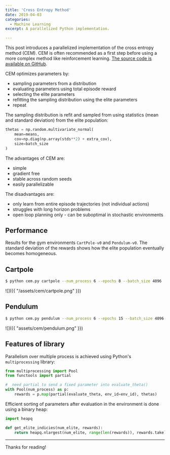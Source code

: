 ```yaml
---
title: 'Cross Entropy Method'
date: 2019-04-03
categories:
  - Machine Learning
excerpt: A parallelized Python implementation.

---
```


This post introduces a parallelized implementation of the cross entropy method (CEM). CEM is often recommended as a first step before using a more complex method like reinforcement learning.  [The source code is available on GitHub](https://github.com/ADGEfficiency/cem).

CEM optimizes parameters by:
- sampling parameters from a distribution
- evaluating parameters using total episode reward
- selecting the elite parameters
- refitting the sampling distribution using the elite parameters
- repeat

The sampling distribution is refit and sampled from using statistics (mean and standard deviation) from the elite population:

```python
thetas = np.random.multivariate_normal(
	mean=means,
	cov=np.diag(np.array(stds**2) + extra_cov),
	size=batch_size
)
```

The advantages of CEM are:
- simple
- gradient free
- stable across random seeds
- easily parallelizable

The disadvantages are:
- only learn from entire episode trajectories (not individual actions)
- struggles with long horizon problems
- open loop planning only - can be suboptimal in stochastic environments

## Performance

Results for the gym environments `CartPole-v0` and `Pendulum-v0`.  The standard deviation of the rewards shows how the elite population eventually becomes homogeneous.

## Cartpole 

```bash
$ python cem.py cartpole --num_process 6 --epochs 8 --batch_size 4096
```

![]({{ "/assets/cem/cartpole.png" }})

## Pendulum 

```bash
$ python cem.py pendulum --num_process 6 --epochs 15 --batch_size 4096
```

![]({{ "assets/cem/pendulum.png" }})

## Features of library

Parallelism over multiple process is achieved using Python's `multiprocessing` library:

```python
from multiprocessing import Pool
from functools import partial

#  need partial to send a fixed parameter into evaluate_theta()
with Pool(num_process) as p:
	rewards = p.map(partial(evaluate_theta, env_id=env_id), thetas)
```

Efficient sorting of parameters after evaluation in the environment is done using a binary heap:

```python
import heapq

def get_elite_indicies(num_elite, rewards):
    return heapq.nlargest(num_elite, range(len(rewards)), rewards.take)
```

---

Thanks for reading!
